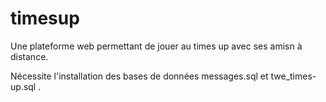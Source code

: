 # timesup
Une plateforme web permettant de jouer au times up avec ses amisn à distance.


Nécessite l'installation des bases de données messages.sql et twe_times-up.sql .

